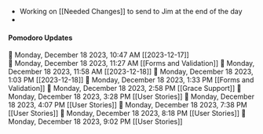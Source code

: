 - Working on [[Needed Changes]] to send to Jim at the end of the day
- 


#### Pomodoro Updates
🍅 Monday, December 18 2023, 10:47 AM [[2023-12-17]]    
🍅 Monday, December 18 2023, 11:27 AM [[Forms and Validation]]
🍅 Monday, December 18 2023, 11:58 AM [[2023-12-18]]
🍅 Monday, December 18 2023, 1:03 PM [[2023-12-18]]
🍅 Monday, December 18 2023, 1:33 PM [[Forms and Validation]]🍅 Monday, December 18 2023, 2:58 PM [[Grace Support]]🍅 Monday, December 18 2023, 3:28 PM [[User Stories]]🍅 Monday, December 18 2023, 4:07 PM [[User Stories]]🍅 Monday, December 18 2023, 7:38 PM [[User Stories]]🍅 Monday, December 18 2023, 8:18 PM [[User Stories]]🍅 Monday, December 18 2023, 9:02 PM [[User Stories]]